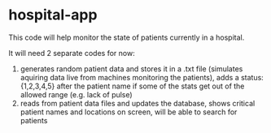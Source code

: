 # hospital-app
This code will help monitor the state of patients currently in a hospital.

It will need 2 separate codes for now:
1. generates random patient data and stores it in a .txt file (simulates aquiring data live from machines monitoring the patients), adds a status: {1,2,3,4,5} after the patient name if some of the stats get out of the allowed range (e.g. lack of pulse)
2. reads from patient data files and updates the database, shows critical patient names and locations on screen, will be able to search for patients
